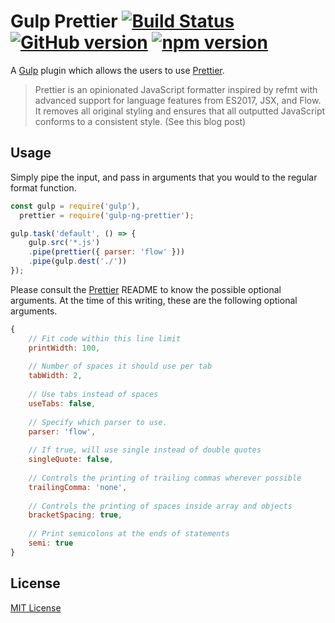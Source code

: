 # Gulp Prettier [![Build Status](https://travis-ci.org/rbelmega/gulp-ng-prettier.svg?branch=master)](https://travis-ci.org/rbelmega/gulp-ng-prettier) [![GitHub version](https://badge.fury.io/gh/rbelmega%2Fgulp-ng-prettier.svg)](https://badge.fury.io/gh/rbelmega%2Fgulp-ng-prettier) [![npm version](https://badge.fury.io/js/gulp-ng-prettier.svg)](https://badge.fury.io/js/gulp-ng-prettier)

A [Gulp](http://gulpjs.com/) plugin which allows the users to use [Prettier](https://github.com/jlongster/prettier).

> Prettier is an opinionated JavaScript formatter inspired by refmt with advanced support for language features from ES2017, JSX, and Flow. It removes all original styling and ensures that all outputted JavaScript conforms to a consistent style. (See this blog post)


## Usage

Simply pipe the input, and pass in arguments that you would to the regular format function.

```js
const gulp = require('gulp'),
  prettier = require('gulp-ng-prettier');

gulp.task('default', () => {
	gulp.src('*.js')
	.pipe(prettier({ parser: 'flow' }))
	.pipe(gulp.dest('./'))
});
```

Please consult the [Prettier](https://github.com/jlongster/prettier) README to know the possible optional arguments. At the time of this writing, these are the following optional arguments.

```js
{
    // Fit code within this line limit
    printWidth: 100,
  
    // Number of spaces it should use per tab
    tabWidth: 2,
  
    // Use tabs instead of spaces
    useTabs: false,
  
    // Specify which parser to use.
    parser: 'flow',
  
    // If true, will use single instead of double quotes
    singleQuote: false,
  
    // Controls the printing of trailing commas wherever possible
    trailingComma: 'none',
  
    // Controls the printing of spaces inside array and objects
    bracketSpacing: true,
  
    // Print semicolons at the ends of statements
    semi: true
}
```

## License

[MIT License](https://raw.githubusercontent.com/rbelmega/gulp-ng-prettier/master/LICENSE)